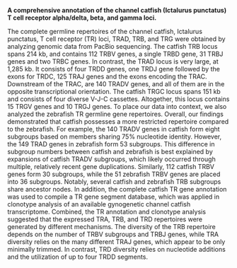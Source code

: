 **A comprehensive annotation of the channel catfish (Ictalurus punctatus) T cell receptor alpha/delta, beta, and gamma loci.**

The complete germline repertoires of the channel catfish, Ictalurus punctatus, T cell receptor (TR) loci, TRAD, TRB, and TRG were obtained by analyzing genomic data from PacBio sequencing. The catfish TRB locus spans 214 kb, and contains 112 TRBV genes, a single TRBD gene, 31 TRBJ genes and two TRBC genes. In contrast, the TRAD locus is very large, at 1,285 kb. It consists of four TRDD genes, one TRDJ gene followed by the exons for TRDC, 125 TRAJ genes and the exons encoding the TRAC. Downstream of the TRAC, are 140 TRADV genes, and all of them are in the opposite transcriptional orientation. The catfish TRGC locus spans 151 kb and consists of four diverse V-J-C cassettes. Altogether, this locus contains 15 TRGV genes and 10 TRGJ genes. To place our data into context, we also analyzed the zebrafish TR germline gene repertoires. Overall, our findings demonstrated that catfish possesses a more restricted repertoire compared to the zebrafish. For example, the 140 TRADV genes in catfish form eight subgroups based on members sharing 75% nucleotide identity. However, the 149 TRAD genes in zebrafish form 53 subgroups. This difference in subgroup numbers between catfish and zebrafish is best explained by expansions of catfish TRADV subgroups, which likely occurred through multiple, relatively recent gene duplications. Similarly, 112 catfish TRBV genes form 30 subgroups, while the 51 zebrafish TRBV genes are placed into 36 subgroups. Notably, several catfish and zebrafish TRB subgroups share ancestor nodes. In addition, the complete catfish TR gene annotation was used to compile a TR gene segment database, which was applied in clonotype analysis of an available gynogenetic channel catfish transcriptome. Combined, the TR annotation and clonotype analysis suggested that the expressed TRA, TRB, and TRD repertoires were generated by different mechanisms. The diversity of the TRB repertoire depends on the number of TRBV subgroups and TRBJ genes, while TRA diversity relies on the many different TRAJ genes, which appear to be only minimally trimmed. In contrast, TRD diversity relies on nucleotide additions and the utilization of up to four TRDD segments.
